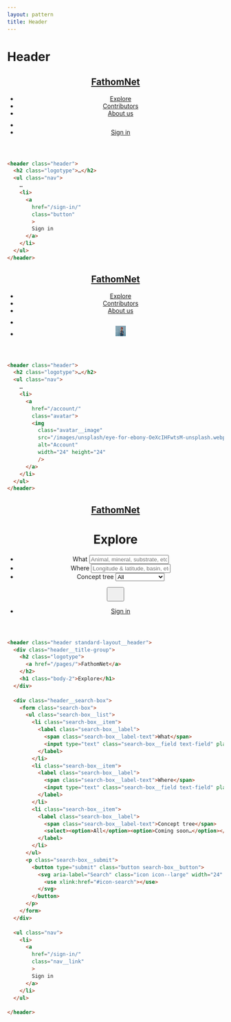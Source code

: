 ```yaml
---
layout: pattern
title: Header
---
```


<h1>Header</h1>



<div class="components-preview">

<header class="header standard-layout__header">
  <h2 class="logotype">
    <a href="/pages/">FathomNet</a>
  </h2>
  <ul class="nav">
    <li>
      <a
        href="/pages/explore/"
        class="
          nav__link
        "
      >
        Explore
      </a>
    </li>
    <li>
      <a
        href="/contributors/"
        class="nav__link"
      >
        Contributors
      </a>
    </li>
    <li>
      <a
        href="/about-us/"
        class="nav__link"
        >
        About us
      </a>
    </li>
    <li>
      <a
        href="/"
        class="nav__link"
        >
        <svg aria-label="Search" class="icon icon--large" width="24" height="24">
          <use xlink:href="#icon-search"></use>
        </svg>
      </a>
    </li>
    <li>
      <a
        href="/sign-in/"
        class="button"
        >
        Sign in
      </a>
    </li>
  </ul>
</header>

</div>

<div class="components-code" markdown="1">

```html
<header class="header">
  <h2 class="logotype">…</h2>
  <ul class="nav">
    …
    <li>
      <a
        href="/sign-in/"
        class="button"
        >
        Sign in
      </a>
    </li>
  </ul>
</header>
```

</div>





<div class="components-preview">

<header class="header standard-layout__header">
  <h2 class="logotype">
    <a href="/pages/">FathomNet</a>
  </h2>
  <ul class="nav">
    <li>
      <a
        href="/pages/explore/"
        class="
          nav__link
        "
      >
        Explore
      </a>
    </li>
    <li>
      <a
        href="/contributors/"
        class="nav__link"
      >
        Contributors
      </a>
    </li>
    <li>
      <a
        href="/about-us/"
        class="nav__link"
        >
        About us
      </a>
    </li>
    <li>
      <a
        href="/"
        class="nav__link"
        >
        <svg aria-label="Search" class="icon icon--large" width="24" height="24">
          <use xlink:href="#icon-search"></use>
        </svg>
      </a>
    </li>
    <li>
      <a
        href="/account/"
        class="avatar">
        <img
          class="avatar__image"
          src="/images/unsplash/eye-for-ebony-OeXcIHFwtsM-unsplash.webp"
          alt="Account"
          width="24" height="24"
          />
      </a>
    </li>
  </ul>
</header>

</div>

<div class="components-code" markdown="1">

```html
<header class="header">
  <h2 class="logotype">…</h2>
  <ul class="nav">
    …
    <li>
      <a
        href="/account/"
        class="avatar">
        <img
          class="avatar__image"
          src="/images/unsplash/eye-for-ebony-OeXcIHFwtsM-unsplash.webp"
          alt="Account"
          width="24" height="24"
          />
      </a>
    </li>
  </ul>
</header>
```

</div>







<div class="components-preview">

<header class="header standard-layout__header">
  <div class="header__title-group">
    <h2 class="logotype">
      <a href="/pages/">FathomNet</a>
    </h2>
    <h1 class="body-2">Explore</h1>
  </div>

  <div class="header__search-box">
    <form class="search-box">
      <ul class="search-box__list">
        <li class="search-box__item">
          <label class="search-box__label">
            <span class="search-box__label-text">What</span>
            <input type="text" class="search-box__field text-field" placeholder="Animal, mineral, substrate, etc" />
          </label>
        </li>
        <li class="search-box__item">
          <label class="search-box__label">
            <span class="search-box__label-text">Where</span>
            <input type="text" class="search-box__field text-field" placeholder="Longitude & latitude, basin, etc" />
          </label>
        </li>
        <li class="search-box__item">
          <label class="search-box__label">
            <span class="search-box__label-text">Concept tree</span>
            <select><option>All</option><option>Coming soon…</option></select>
          </label>
        </li>
      </ul>
      <p class="search-box__submit">
        <button type="submit" class="button search-box__button">
          <svg aria-label="Search" class="icon icon--large" width="24" height="24">
            <use xlink:href="#icon-search"></use>
          </svg>
        </button>
      </p>
    </form>
  </div>

  <ul class="nav">
    <li>
      <a
        href="/sign-in/"
        class="nav__link"
        >
        Sign in
      </a>
    </li>
  </ul>

</header>

</div>

<div class="components-code" markdown="1">

```html
<header class="header standard-layout__header">
  <div class="header__title-group">
    <h2 class="logotype">
      <a href="/pages/">FathomNet</a>
    </h2>
    <h1 class="body-2">Explore</h1>
  </div>

  <div class="header__search-box">
    <form class="search-box">
      <ul class="search-box__list">
        <li class="search-box__item">
          <label class="search-box__label">
            <span class="search-box__label-text">What</span>
            <input type="text" class="search-box__field text-field" placeholder="Animal, mineral, substrate, etc" />
          </label>
        </li>
        <li class="search-box__item">
          <label class="search-box__label">
            <span class="search-box__label-text">Where</span>
            <input type="text" class="search-box__field text-field" placeholder="Longitude & latitude, basin, etc" />
          </label>
        </li>
        <li class="search-box__item">
          <label class="search-box__label">
            <span class="search-box__label-text">Concept tree</span>
            <select><option>All</option><option>Coming soon…</option></select>
          </label>
        </li>
      </ul>
      <p class="search-box__submit">
        <button type="submit" class="button search-box__button">
          <svg aria-label="Search" class="icon icon--large" width="24" height="24">
            <use xlink:href="#icon-search"></use>
          </svg>
        </button>
      </p>
    </form>
  </div>

  <ul class="nav">
    <li>
      <a
        href="/sign-in/"
        class="nav__link"
        >
        Sign in
      </a>
    </li>
  </ul>

</header>
```

</div>

